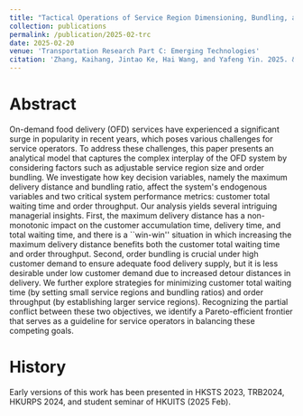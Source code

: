 ```yaml
---
title: "Tactical Operations of Service Region Dimensioning, Bundling, and Matching for On-Demand Food Delivery Services"
collection: publications
permalink: /publication/2025-02-trc
date: 2025-02-20
venue: 'Transportation Research Part C: Emerging Technologies'
citation: 'Zhang, Kaihang, Jintao Ke, Hai Wang, and Yafeng Yin. 2025. &quot;Tactical Operations of Service Region Dimensioning, Bundling, and Matching for On-Demand Food Delivery Services.&quot; <i>Transportation Research Part C: Emerging Technologies.</i> In Press.'
---
```


# Abstract
On-demand food delivery (OFD) services have experienced a significant surge in popularity in recent years, which poses various challenges for service operators. To address these challenges, this paper presents an analytical model that captures the complex interplay of the OFD system by considering factors such as adjustable service region size and order bundling. We investigate how key decision variables, namely the maximum delivery distance and bundling ratio, affect the system's endogenous variables and two critical system performance metrics: customer total waiting time and order throughput. Our analysis yields several intriguing managerial insights. First, the maximum delivery distance has a non-monotonic impact on the customer accumulation time, delivery time, and total waiting time, and there is a ``win-win'' situation in which increasing the maximum delivery distance benefits both the customer total waiting time and order throughput. Second, order bundling is crucial under high customer demand to ensure adequate food delivery supply, but it is less desirable under low customer demand due to increased detour distances in delivery. We further explore strategies for minimizing customer total waiting time (by setting small service regions and bundling ratios) and order throughput (by establishing larger service regions). Recognizing the partial conflict between these two objectives, we identify a Pareto-efficient frontier that serves as a guideline for service operators in balancing these competing goals.

# History
Early versions of this work has been presented in HKSTS 2023, TRB2024, HKURPS 2024, and student seminar of HKUITS (2025 Feb).
